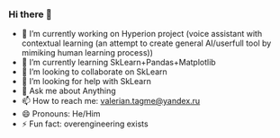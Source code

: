 ### Hi there 👋


- 🔭 I’m currently working on Hyperion project 
(voice assistant with contextual learning (an attempt to create general AI/userfull tool by mimiking human learning process))
- 🌱 I’m currently learning SkLearn+Pandas+Matplotlib
- 👯 I’m looking to collaborate on SkLearn
- 🤔 I’m looking for help with SkLearn
- 💬 Ask me about Anything
- 📫 How to reach me: valerian.tagme@yandex.ru
- 😄 Pronouns: He/Him
- ⚡ Fun fact: overengineering exists

